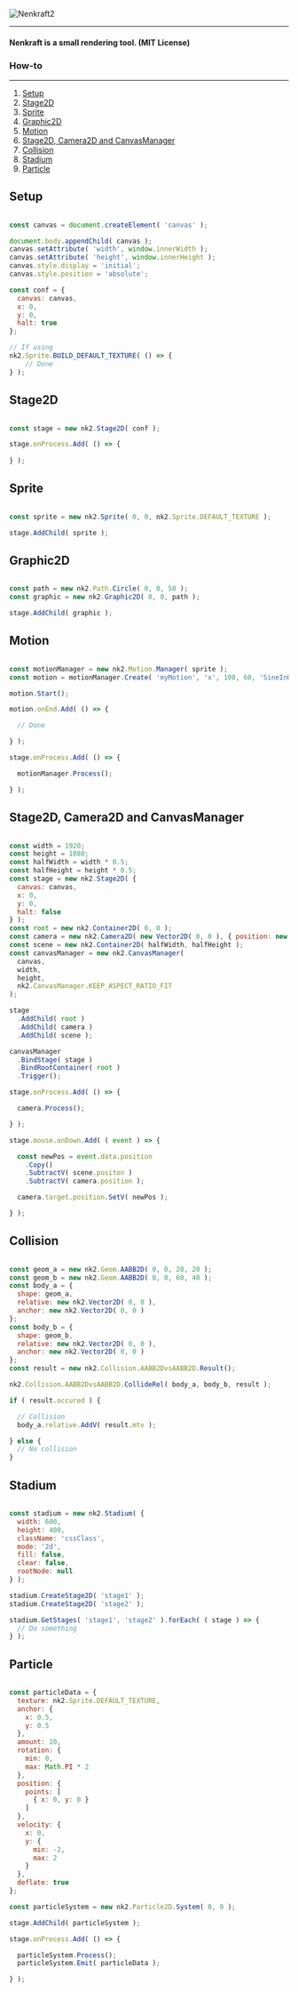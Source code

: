 
![Nenkraft2][logo]

------

#### Nenkraft is a small rendering tool. (MIT License)

### How-to
------

1. [Setup](#setup)
2. [Stage2D](#stage2d)
3. [Sprite](#sprite)
4. [Graphic2D](#graphic2d)
5. [Motion](#motion)
6. [Stage2D, Camera2D and CanvasManager](#stage2d-camera2d-and-canvasmanager)
7. [Collision](#collision)
8. [Stadium](#stadium)
9. [Particle](#particle)


## Setup

```javascript

const canvas = document.createElement( 'canvas' );

document.body.appendChild( canvas );
canvas.setAttribute( 'width', window.innerWidth );
canvas.setAttribute( 'height', window.innerHeight );
canvas.style.display = 'initial';
canvas.style.position = 'absolute';

const conf = {
  canvas: canvas,
  x: 0,
  y: 0,
  halt: true
};

// If using
nk2.Sprite.BUILD_DEFAULT_TEXTURE( () => {
    // Done
} );

```

## Stage2D

```javascript

const stage = new nk2.Stage2D( conf );

stage.onProcess.Add( () => {
    
} );

```

## Sprite

```javascript

const sprite = new nk2.Sprite( 0, 0, nk2.Sprite.DEFAULT_TEXTURE );

stage.AddChild( sprite );

```

## Graphic2D

```javascript

const path = new nk2.Path.Circle( 0, 0, 50 );
const graphic = new nk2.Graphic2D( 0, 0, path );

stage.AddChild( graphic );

```

## Motion

```javascript

const motionManager = new nk2.Motion.Manager( sprite );
const motion = motionManager.Create( 'myMotion', 'x', 100, 60, 'SineInOut' );

motion.Start();

motion.onEnd.Add( () => {

  // Done

} );

stage.onProcess.Add( () => {

  motionManager.Process();

} );


```

## Stage2D, Camera2D and CanvasManager

```javascript

const width = 1920;
const height = 1080;
const halfWidth = width * 0.5;
const halfHeight = height * 0.5;
const stage = new nk2.Stage2D( {
  canvas: canvas,
  x: 0,
  y: 0,
  halt: false
} );
const root = new nk2.Container2D( 0, 0 );
const camera = new nk2.Camera2D( new Vector2D( 0, 0 ), { position: new nk2.Vector2D( 0, 0 ) } );
const scene = new nk2.Container2D( halfWidth, halfHeight );
const canvasManager = new nk2.CanvasManager( 
  canvas, 
  width, 
  height, 
  nk2.CanvasManager.KEEP_ASPECT_RATIO_FIT
);

stage
  .AddChild( root )
  .AddChild( camera )
  .AddChild( scene );

canvasManager
  .BindStage( stage )
  .BindRootContainer( root )
  .Trigger();

stage.onProcess.Add( () => {

  camera.Process();

} );

stage.mouse.onDown.Add( ( event ) => {

  const newPos = event.data.position
    .Copy()
    .SubtractV( scene.positon )
    .SubtractV( camera.position );

  camera.target.position.SetV( newPos );

} );

```

## Collision

```javascript

const geom_a = new nk2.Geom.AABB2D( 0, 0, 20, 20 );
const geom_b = new nk2.Geom.AABB2D( 0, 0, 60, 40 );
const body_a = {
  shape: geom_a,
  relative: new nk2.Vector2D( 0, 0 ),
  anchor: new nk2.Vector2D( 0, 0 )
};
const body_b = {
  shape: geom_b,
  relative: new nk2.Vector2D( 0, 0 ),
  anchor: new nk2.Vector2D( 0, 0 )
};
const result = new nk2.Collision.AABB2DvsAABB2D.Result();

nk2.Collision.AABB2DvsAABB2D.CollideRel( body_a, body_b, result );

if ( result.occured ) {

  // Collision
  body_a.relative.AddV( result.mtv );

} else {
  // No collision
}

```

## Stadium

```javascript

const stadium = new nk2.Stadium( {
  width: 600,
  height: 400,
  className: 'cssClass',
  mode: '2d',
  fill: false,
  clear: false,
  rootNode: null
} );

stadium.CreateStage2D( 'stage1' );
stadium.CreateStage2D( 'stage2' );

stadium.GetStages( 'stage1', 'stage2' ).forEach( ( stage ) => {
  // Do something
} );

```

## Particle

```javascript

const particleData = {
  texture: nk2.Sprite.DEFAULT_TEXTURE,
  anchor: { 
    x: 0.5,
    y: 0.5
  },
  amount: 10,
  rotation: {
    min: 0,
    max: Math.PI * 2
  },
  position: {
    points: [
      { x: 0, y: 0 }
    ]
  },
  velocity: {
    x: 0,
    y: {
      min: -2,
      max: 2
    }
  },
  deflate: true
};

const particleSystem = new nk2.Particle2D.System( 0, 0 );

stage.AddChild( particleSystem );

stage.onProcess.Add( () => {

  particleSystem.Process();
  particleSystem.Emit( particleData );

} );

```


[logo]: nenkraft2-banner.png "nenkraft2"